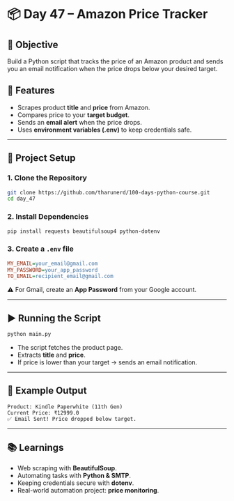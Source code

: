 
# 📦 Day 47 – Amazon Price Tracker

## 🚀 Objective
Build a Python script that tracks the price of an Amazon product and sends you an email notification when the price drops below your desired target.

## 🔧 Features
- Scrapes product **title** and **price** from Amazon.
- Compares price to your **target budget**.
- Sends an **email alert** when the price drops.
- Uses **environment variables (.env)** to keep credentials safe.

---

## 📂 Project Setup

### 1. Clone the Repository
```bash
git clone https://github.com/tharunerd/100-days-python-course.git
cd day_47
````

### 2. Install Dependencies

```bash
pip install requests beautifulsoup4 python-dotenv
```

### 3. Create a `.env` file

```ini
MY_EMAIL=your_email@gmail.com
MY_PASSWORD=your_app_password
TO_EMAIL=recipient_email@gmail.com
```

⚠️ For Gmail, create an **App Password** from your Google account.

---

## ▶️ Running the Script

```bash
python main.py
```

* The script fetches the product page.
* Extracts **title** and **price**.
* If price is lower than your target → sends an email notification.

---

## 📸 Example Output

```
Product: Kindle Paperwhite (11th Gen)
Current Price: ₹12999.0
✅ Email Sent! Price dropped below target.
```

---

## 📚 Learnings

* Web scraping with **BeautifulSoup**.
* Automating tasks with **Python & SMTP**.
* Keeping credentials secure with **dotenv**.
* Real-world automation project: **price monitoring**.


